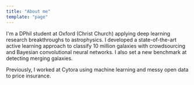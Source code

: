 ```yaml
---
title: "About me"
template: "page"
---
```


I'm a DPhil student at Oxford (Christ Church) applying deep learning research breakthroughs to astrophysics. I developed a state-of-the-art active learning approach to classify 10 million galaxies with crowdsourcing and Bayesian convolutional neural networks. I also set a new benchmark at detecting merging galaxies.

Previously, I worked at Cytora using machine learning and messy open data to price insurance. 